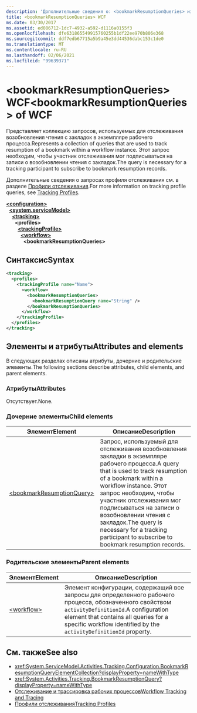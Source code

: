 ```yaml
---
description: 'Дополнительные сведения о: <bookmarkResumptionQueries> из WCF'
title: <bookmarkResumptionQueries> WCF
ms.date: 03/30/2017
ms.assetid: ed086712-1dc7-4932-a592-d1116a0155f3
ms.openlocfilehash: dfe631865549915760255b1df22ee970b806e368
ms.sourcegitcommit: ddf7edb67715a5b9a45e3dd44536dabc153c1de0
ms.translationtype: MT
ms.contentlocale: ru-RU
ms.lasthandoff: 02/06/2021
ms.locfileid: "99639371"
---
```

# <a name="bookmarkresumptionqueries-of-wcf"></a><span data-ttu-id="e9606-103">\<bookmarkResumptionQueries> WCF</span><span class="sxs-lookup"><span data-stu-id="e9606-103">\<bookmarkResumptionQueries> of WCF</span></span>
  
<span data-ttu-id="e9606-104">Представляет коллекцию запросов, используемых для отслеживания возобновления чтения с закладок в экземпляре рабочего процесса.</span><span class="sxs-lookup"><span data-stu-id="e9606-104">Represents a collection of queries that are used to track resumption of a bookmark within a workflow instance.</span></span> <span data-ttu-id="e9606-105">Этот запрос необходим, чтобы участник отслеживания мог подписываться на записи о возобновлении чтения с закладок.</span><span class="sxs-lookup"><span data-stu-id="e9606-105">The query is necessary for a tracking participant to subscribe to bookmark resumption records.</span></span>  
  
<span data-ttu-id="e9606-106">Дополнительные сведения о запросах профиля отслеживания см. в разделе [Профили отслеживания](../../../windows-workflow-foundation/tracking-profiles.md).</span><span class="sxs-lookup"><span data-stu-id="e9606-106">For more information on tracking profile queries, see [Tracking Profiles](../../../windows-workflow-foundation/tracking-profiles.md).</span></span>
  
[**\<configuration>**](../configuration-element.md)\
&nbsp;&nbsp;[**\<system.serviceModel>**](system-servicemodel.md)\
&nbsp;&nbsp;&nbsp;&nbsp;[**\<tracking>**](tracking-of-wcf.md)\
&nbsp;&nbsp;&nbsp;&nbsp;&nbsp;&nbsp;**\<profiles>**\
&nbsp;&nbsp;&nbsp;&nbsp;&nbsp;&nbsp;&nbsp;&nbsp;[**\<trackingProfile>**](trackingprofile-of-wcf.md)\
&nbsp;&nbsp;&nbsp;&nbsp;&nbsp;&nbsp;&nbsp;&nbsp;&nbsp;&nbsp;[**\<workflow>**](workflow-of-wcf.md)\
&nbsp;&nbsp;&nbsp;&nbsp;&nbsp;&nbsp;&nbsp;&nbsp;&nbsp;&nbsp;&nbsp;&nbsp;**\<bookmarkResumptionQueries>**  

## <a name="syntax"></a><span data-ttu-id="e9606-107">Синтаксис</span><span class="sxs-lookup"><span data-stu-id="e9606-107">Syntax</span></span>  
  
```xml  
<tracking>
  <profiles>
    <trackingProfile name="Name">
      <workflow>
        <bookmarkResumptionQueries>
          <bookmarkResumptionQuery name="String" />
        </bookmarkResumptionQueries>
      </workflow>
    </trackingProfile>
  </profiles>
</tracking>
```  
  
## <a name="attributes-and-elements"></a><span data-ttu-id="e9606-108">Элементы и атрибуты</span><span class="sxs-lookup"><span data-stu-id="e9606-108">Attributes and elements</span></span>  
  
<span data-ttu-id="e9606-109">В следующих разделах описаны атрибуты, дочерние и родительские элементы.</span><span class="sxs-lookup"><span data-stu-id="e9606-109">The following sections describe attributes, child elements, and parent elements.</span></span>  
  
### <a name="attributes"></a><span data-ttu-id="e9606-110">Атрибуты</span><span class="sxs-lookup"><span data-stu-id="e9606-110">Attributes</span></span>  
  
<span data-ttu-id="e9606-111">Отсутствует.</span><span class="sxs-lookup"><span data-stu-id="e9606-111">None.</span></span>  
  
### <a name="child-elements"></a><span data-ttu-id="e9606-112">Дочерние элементы</span><span class="sxs-lookup"><span data-stu-id="e9606-112">Child elements</span></span>  
  
|<span data-ttu-id="e9606-113">Элемент</span><span class="sxs-lookup"><span data-stu-id="e9606-113">Element</span></span>|<span data-ttu-id="e9606-114">Описание</span><span class="sxs-lookup"><span data-stu-id="e9606-114">Description</span></span>|  
|-------------|-----------------|  
|[\<bookmarkResumptionQuery>](bookmarkresumptionquery-of-wcf.md)|<span data-ttu-id="e9606-115">Запрос, используемый для отслеживания возобновления закладки в экземпляре рабочего процесса.</span><span class="sxs-lookup"><span data-stu-id="e9606-115">A query that is used to track resumption of a bookmark within a workflow instance.</span></span> <span data-ttu-id="e9606-116">Этот запрос необходим, чтобы участник отслеживания мог подписываться на записи о возобновлении чтения с закладок.</span><span class="sxs-lookup"><span data-stu-id="e9606-116">The query is necessary for a tracking participant to subscribe to bookmark resumption records.</span></span>|  
  
### <a name="parent-elements"></a><span data-ttu-id="e9606-117">Родительские элементы</span><span class="sxs-lookup"><span data-stu-id="e9606-117">Parent elements</span></span>  
  
|<span data-ttu-id="e9606-118">Элемент</span><span class="sxs-lookup"><span data-stu-id="e9606-118">Element</span></span>|<span data-ttu-id="e9606-119">Описание</span><span class="sxs-lookup"><span data-stu-id="e9606-119">Description</span></span>|  
|-------------|-----------------|  
|[\<workflow>](../windows-workflow-foundation/workflow.md)|<span data-ttu-id="e9606-120">Элемент конфигурации, содержащий все запросы для определенного рабочего процесса, обозначенного свойством `activityDefinitionId`.</span><span class="sxs-lookup"><span data-stu-id="e9606-120">A configuration element that contains all queries for a specific workflow identified by the `activityDefinitionId` property.</span></span>|  
  
## <a name="see-also"></a><span data-ttu-id="e9606-121">См. также</span><span class="sxs-lookup"><span data-stu-id="e9606-121">See also</span></span>

- <xref:System.ServiceModel.Activities.Tracking.Configuration.BookmarkResumptionQueryElementCollection?displayProperty=nameWithType>
- <xref:System.Activities.Tracking.BookmarkResumptionQuery?displayProperty=nameWithType>
- [<span data-ttu-id="e9606-122">Отслеживание и трассировка рабочих процессов</span><span class="sxs-lookup"><span data-stu-id="e9606-122">Workflow Tracking and Tracing</span></span>](../../../windows-workflow-foundation/workflow-tracking-and-tracing.md)
- [<span data-ttu-id="e9606-123">Профили отслеживания</span><span class="sxs-lookup"><span data-stu-id="e9606-123">Tracking Profiles</span></span>](../../../windows-workflow-foundation/tracking-profiles.md)
